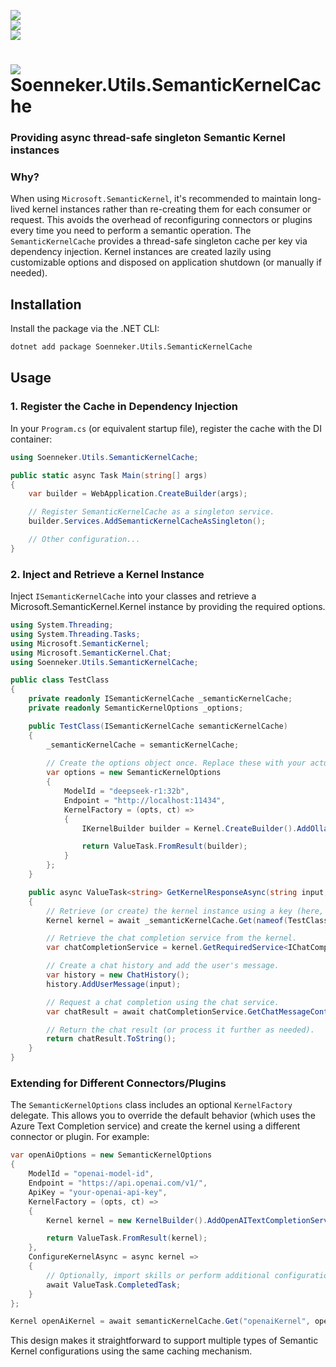 ﻿[![](https://img.shields.io/nuget/v/Soenneker.Utils.SemanticKernelCache.svg?style=for-the-badge)](https://www.nuget.org/packages/Soenneker.Utils.SemanticKernelCache/)  
[![](https://img.shields.io/github/actions/workflow/status/soenneker/soenneker.utils.semantickernelcache/publish-package.yml?style=for-the-badge)](https://github.com/soenneker/soenneker.utils.semantickernelcache/actions/workflows/publish-package.yml)  
[![](https://img.shields.io/nuget/dt/Soenneker.Utils.SemanticKernelCache.svg?style=for-the-badge)](https://www.nuget.org/packages/Soenneker.Utils.SemanticKernelCache/)

# ![](https://user-images.githubusercontent.com/4441470/224455560-91ed3ee7-f510-4041-a8d2-3fc093025112.png) Soenneker.Utils.SemanticKernelCache

### Providing async thread-safe singleton Semantic Kernel instances

### Why?

When using `Microsoft.SemanticKernel`, it's recommended to maintain long-lived kernel instances rather than re-creating them for each consumer or request. This avoids the overhead of reconfiguring connectors or plugins every time you need to perform a semantic operation. The `SemanticKernelCache` provides a thread-safe singleton cache per key via dependency injection. Kernel instances are created lazily using customizable options and disposed on application shutdown (or manually if needed).

## Installation

Install the package via the .NET CLI:

```bash
dotnet add package Soenneker.Utils.SemanticKernelCache
```

## Usage

### 1. Register the Cache in Dependency Injection

In your `Program.cs` (or equivalent startup file), register the cache with the DI container:

```csharp
using Soenneker.Utils.SemanticKernelCache;

public static async Task Main(string[] args)
{
    var builder = WebApplication.CreateBuilder(args);

    // Register SemanticKernelCache as a singleton service.
    builder.Services.AddSemanticKernelCacheAsSingleton();

    // Other configuration...
}
```

### 2. Inject and Retrieve a Kernel Instance

Inject `ISemanticKernelCache` into your classes and retrieve a Microsoft.SemanticKernel.Kernel instance by providing the required options.

```csharp
using System.Threading;
using System.Threading.Tasks;
using Microsoft.SemanticKernel;
using Microsoft.SemanticKernel.Chat;
using Soenneker.Utils.SemanticKernelCache;

public class TestClass
{
    private readonly ISemanticKernelCache _semanticKernelCache;
    private readonly SemanticKernelOptions _options;

    public TestClass(ISemanticKernelCache semanticKernelCache)
    {
        _semanticKernelCache = semanticKernelCache;
        
        // Create the options object once. Replace these with your actual values.
        var options = new SemanticKernelOptions
        {
            ModelId = "deepseek-r1:32b",
            Endpoint = "http://localhost:11434",
            KernelFactory = (opts, ct) =>
            {
                IKernelBuilder builder = Kernel.CreateBuilder().AddOllamaChatCompletion(opts.ModelId, new Uri(opts.Endpoint));

                return ValueTask.FromResult(builder);
            }
        };
    }

    public async ValueTask<string> GetKernelResponseAsync(string input, CancellationToken cancellationToken = default)
    {
        // Retrieve (or create) the kernel instance using a key (here, nameof(TestClass)).
        Kernel kernel = await _semanticKernelCache.Get(nameof(TestClass), _options, cancellationToken);

        // Retrieve the chat completion service from the kernel.
        var chatCompletionService = kernel.GetRequiredService<IChatCompletionService>();

        // Create a chat history and add the user's message.
        var history = new ChatHistory();
        history.AddUserMessage(input);

        // Request a chat completion using the chat service.
        var chatResult = await chatCompletionService.GetChatMessageContentAsync(history, kernel: kernel);

        // Return the chat result (or process it further as needed).
        return chatResult.ToString();
    }
}

```

### Extending for Different Connectors/Plugins

The `SemanticKernelOptions` class includes an optional `KernelFactory` delegate. This allows you to override the default behavior (which uses the Azure Text Completion service) and create the kernel using a different connector or plugin. For example:

```csharp
var openAiOptions = new SemanticKernelOptions
{
    ModelId = "openai-model-id",
    Endpoint = "https://api.openai.com/v1/",
    ApiKey = "your-openai-api-key",
    KernelFactory = (opts, ct) =>
    {
        Kernel kernel = new KernelBuilder().AddOpenAITextCompletionService(opts.ModelId, opts.Endpoint, opts.ApiKey);

        return ValueTask.FromResult(kernel);
    },
    ConfigureKernelAsync = async kernel =>
    {
        // Optionally, import skills or perform additional configuration.
        await ValueTask.CompletedTask;
    }
};

Kernel openAiKernel = await semanticKernelCache.Get("openaiKernel", openAiOptions);
```

This design makes it straightforward to support multiple types of Semantic Kernel configurations using the same caching mechanism.